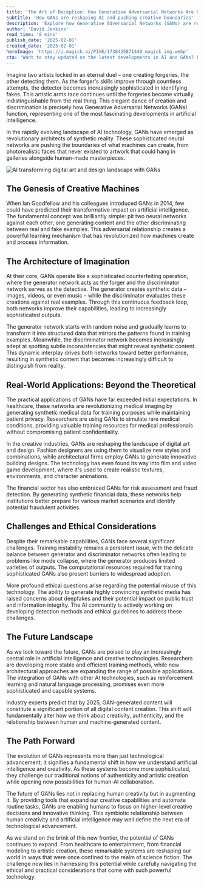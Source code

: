 ```yaml
---
title: 'The Art of Deception: How Generative Adversarial Networks Are Revolutionizing Artificial Intelligence'
subtitle: 'How GANs are reshaping AI and pushing creative boundaries'
description: 'Explore how Generative Adversarial Networks (GANs) are revolutionizing artificial intelligence through an innovative approach that pairs creative and discriminative neural networks. From healthcare to creative industries, discover how this technology is reshaping our understanding of machine learning and creativity while addressing key challenges and ethical considerations.'
author: 'David Jenkins'
read_time: '8 mins'
publish_date: '2025-02-01'
created_date: '2025-02-01'
heroImage: 'https://i.magick.ai/PIXE/1738425871449_magick_img.webp'
cta: 'Want to stay updated on the latest developments in AI and GANs? Follow us on LinkedIn at [Magick AI](https://www.linkedin.com/company/magick-ai) for exclusive insights and breaking news in the world of artificial intelligence!'
---
```


Imagine two artists locked in an eternal duel – one creating forgeries, the other detecting them. As the forger's skills improve through countless attempts, the detector becomes increasingly sophisticated in identifying fakes. This artistic arms race continues until the forgeries become virtually indistinguishable from the real thing. This elegant dance of creation and discrimination is precisely how Generative Adversarial Networks (GANs) function, representing one of the most fascinating developments in artificial intelligence.

In the rapidly evolving landscape of AI technology, GANs have emerged as revolutionary architects of synthetic reality. These sophisticated neural networks are pushing the boundaries of what machines can create, from photorealistic faces that never existed to artwork that could hang in galleries alongside human-made masterpieces.

![AI transforming digital art and design landscape with GANs](https://i.magick.ai/PIXE/1738425871452_magick_img.webp)

## The Genesis of Creative Machines

When Ian Goodfellow and his colleagues introduced GANs in 2014, few could have predicted their transformative impact on artificial intelligence. The fundamental concept was brilliantly simple: pit two neural networks against each other, one generating content and the other discriminating between real and fake examples. This adversarial relationship creates a powerful learning mechanism that has revolutionized how machines create and process information.

## The Architecture of Imagination

At their core, GANs operate like a sophisticated counterfeiting operation, where the generator network acts as the forger and the discriminator network serves as the detective. The generator creates synthetic data – images, videos, or even music – while the discriminator evaluates these creations against real examples. Through this continuous feedback loop, both networks improve their capabilities, leading to increasingly sophisticated outputs.

The generator network starts with random noise and gradually learns to transform it into structured data that mirrors the patterns found in training examples. Meanwhile, the discriminator network becomes increasingly adept at spotting subtle inconsistencies that might reveal synthetic content. This dynamic interplay drives both networks toward better performance, resulting in synthetic content that becomes increasingly difficult to distinguish from reality.

## Real-World Applications: Beyond the Theoretical

The practical applications of GANs have far exceeded initial expectations. In healthcare, these networks are revolutionizing medical imaging by generating synthetic medical data for training purposes while maintaining patient privacy. Researchers are using GANs to simulate rare medical conditions, providing valuable training resources for medical professionals without compromising patient confidentiality.

In the creative industries, GANs are reshaping the landscape of digital art and design. Fashion designers are using them to visualize new styles and combinations, while architectural firms employ GANs to generate innovative building designs. The technology has even found its way into film and video game development, where it's used to create realistic textures, environments, and character animations.

The financial sector has also embraced GANs for risk assessment and fraud detection. By generating synthetic financial data, these networks help institutions better prepare for various market scenarios and identify potential fraudulent activities.

## Challenges and Ethical Considerations

Despite their remarkable capabilities, GANs face several significant challenges. Training instability remains a persistent issue, with the delicate balance between generator and discriminator networks often leading to problems like mode collapse, where the generator produces limited varieties of outputs. The computational resources required for training sophisticated GANs also present barriers to widespread adoption.

More profound ethical questions arise regarding the potential misuse of this technology. The ability to generate highly convincing synthetic media has raised concerns about deepfakes and their potential impact on public trust and information integrity. The AI community is actively working on developing detection methods and ethical guidelines to address these challenges.

## The Future Landscape

As we look toward the future, GANs are poised to play an increasingly central role in artificial intelligence and creative technologies. Researchers are developing more stable and efficient training methods, while new architectural approaches are expanding the range of possible applications. The integration of GANs with other AI technologies, such as reinforcement learning and natural language processing, promises even more sophisticated and capable systems.

Industry experts predict that by 2025, GAN-generated content will constitute a significant portion of all digital content creation. This shift will fundamentally alter how we think about creativity, authenticity, and the relationship between human and machine-generated content.

## The Path Forward

The evolution of GANs represents more than just technological advancement; it signifies a fundamental shift in how we understand artificial intelligence and creativity. As these systems become more sophisticated, they challenge our traditional notions of authenticity and artistic creation while opening new possibilities for human-AI collaboration.

The future of GANs lies not in replacing human creativity but in augmenting it. By providing tools that expand our creative capabilities and automate routine tasks, GANs are enabling humans to focus on higher-level creative decisions and innovative thinking. This symbiotic relationship between human creativity and artificial intelligence may well define the next era of technological advancement.

As we stand on the brink of this new frontier, the potential of GANs continues to expand. From healthcare to entertainment, from financial modeling to artistic creation, these remarkable systems are reshaping our world in ways that were once confined to the realm of science fiction. The challenge now lies in harnessing this potential while carefully navigating the ethical and practical considerations that come with such powerful technology.